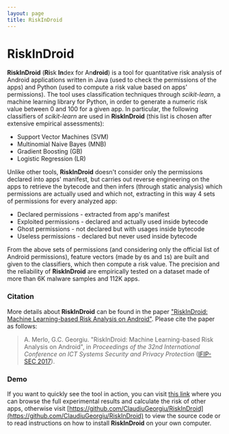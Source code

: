 ```yaml
--- 
layout: page
title: RiskInDroid
---
```


# RiskInDroid

**RiskInDroid** (**Ri**sk **In**dex for An**droid**) is a tool for quantitative risk analysis of Android applications written in Java (used to check the permissions of the apps) and Python (used to compute a risk value based on apps' permissions). The tool uses classification techniques through *scikit-learn*, a machine learning library for Python, in order to generate a numeric risk value between 0 and 100 for a given app. In particular, the following classifiers of *scikit-learn* are used in **RiskInDroid** (this list is chosen after extensive empirical assessments):

- Support Vector Machines (SVM)
- Multinomial Naive Bayes (MNB)
- Gradient Boosting (GB)
- Logistic Regression (LR)

Unlike other tools, **RiskInDroid** doesn't consider only the permissions declared into apps' manifest, but carries out reverse engineering on the apps to retrieve the bytecode and then infers (through static analysis) which permissions are actually used and which not, extracting in this way 4 sets of permissions for every analyzed app:

- Declared permissions - extracted from app's manifest
- Exploited permissions - declared and actually used inside bytecode
- Ghost permissions - not declared but with usages inside bytecode
- Useless permissions - declared but never used inside bytecode

From the above sets of permissions (and considering only the official list of Android permissions), feature vectors (made by `0`s and `1`s) are built and given to the classifiers, which then compute a risk value. The precision and the reliability of **RiskInDroid** are empirically tested on a dataset made of more than 6K malware samples and 112K apps.

### Citation

More details about **RiskInDroid** can be found in the paper ["RiskInDroid: Machine Learning-based Risk Analysis on Android"](https://github.com/ClaudiuGeorgiu/RiskInDroid/raw/master/RiskInDroid_paper.pdf). Please cite the paper as follows:

> A. Merlo, G.C. Georgiu. "RiskInDroid: Machine Learning-based Risk Analysis on Android", in *Proceedings of the 32nd International Conference on ICT Systems Security and Privacy Protection* ([IFIP-SEC 2017](http://www.ifipsec.org/)).

### Demo

If you want to quickly see the tool in action, you can visit [this link](http://46.101.119.244/) where you can browse the full experimental results and calculate the risk of other apps, otherwise visit [https://github.com/ClaudiuGeorgiu/RiskInDroid](https://github.com/ClaudiuGeorgiu/RiskInDroid) to view the source code or to read instructions on how to install **RiskInDroid** on your own computer.
